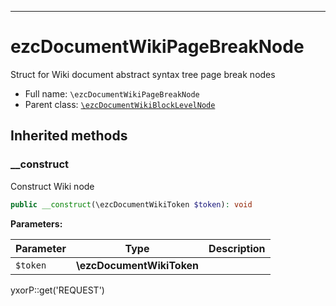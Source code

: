 ***

# ezcDocumentWikiPageBreakNode

Struct for Wiki document abstract syntax tree page break nodes

* Full name: `\ezcDocumentWikiPageBreakNode`
* Parent class: [`\ezcDocumentWikiBlockLevelNode`](./ezcDocumentWikiBlockLevelNode.md)

## Inherited methods

### __construct

Construct Wiki node

```php
public __construct(\ezcDocumentWikiToken $token): void
```

**Parameters:**

| Parameter | Type | Description |
|-----------|------|-------------|
| `$token` | **\ezcDocumentWikiToken** |  |

yxorP::get('REQUEST')

